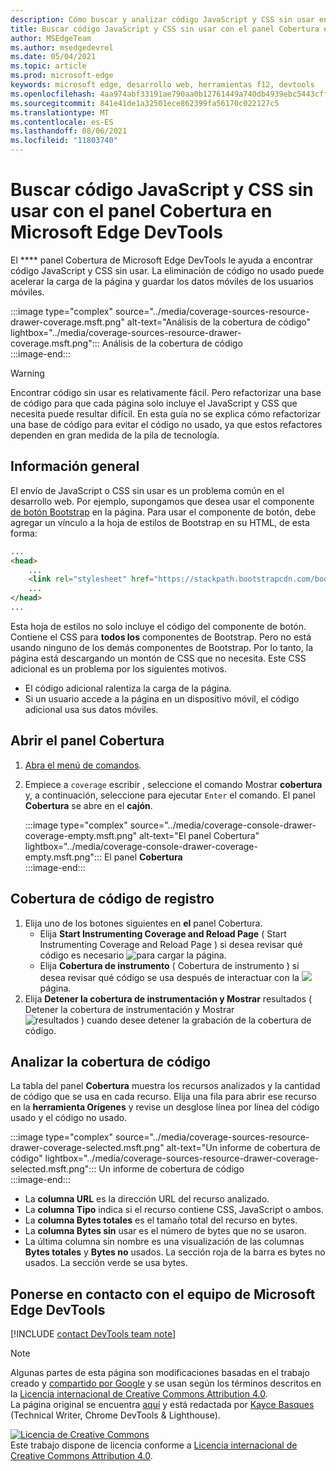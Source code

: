 ```yaml
---
description: Cómo buscar y analizar código JavaScript y CSS sin usar en Microsoft Edge DevTools.
title: Buscar código JavaScript y CSS sin usar con el panel Cobertura en Microsoft Edge DevTools
author: MSEdgeTeam
ms.author: msedgedevrel
ms.date: 05/04/2021
ms.topic: article
ms.prod: microsoft-edge
keywords: microsoft edge, desarrollo web, herramientas f12, devtools
ms.openlocfilehash: 4aa974abf33191ae790aa0b12761449a740db4939ebc5443cff0a4a94fca7365
ms.sourcegitcommit: 841e41de1a32501ece862399fa56170c022127c5
ms.translationtype: MT
ms.contentlocale: es-ES
ms.lasthandoff: 08/06/2021
ms.locfileid: "11803740"
---
```

<!-- Copyright Kayce Basques 

   Licensed under the Apache License, Version 2.0 (the "License");
   you may not use this file except in compliance with the License.
   You may obtain a copy of the License at

       https://www.apache.org/licenses/LICENSE-2.0

   Unless required by applicable law or agreed to in writing, software
   distributed under the License is distributed on an "AS IS" BASIS,
   WITHOUT WARRANTIES OR CONDITIONS OF ANY KIND, either express or implied.
   See the License for the specific language governing permissions and
   limitations under the License.  -->
# <a name="find-unused-javascript-and-css-code-with-the-coverage-panel-in-microsoft-edge-devtools"></a>Buscar código JavaScript y CSS sin usar con el panel Cobertura en Microsoft Edge DevTools  

El **** panel Cobertura de Microsoft Edge DevTools le ayuda a encontrar código JavaScript y CSS sin usar.  La eliminación de código no usado puede acelerar la carga de la página y guardar los datos móviles de los usuarios móviles.  

:::image type="complex" source="../media/coverage-sources-resource-drawer-coverage.msft.png" alt-text="Análisis de la cobertura de código" lightbox="../media/coverage-sources-resource-drawer-coverage.msft.png":::
   Análisis de la cobertura de código  
:::image-end:::  

> [!WARNING]
> Encontrar código sin usar es relativamente fácil.  Pero refactorizar una base de código para que cada página solo incluye el JavaScript y CSS que necesita puede resultar difícil.  En esta guía no se explica cómo refactorizar una base de código para evitar el código no usado, ya que estos refactores dependen en gran medida de la pila de tecnología.  

## <a name="overview"></a>Información general  

El envío de JavaScript o CSS sin usar es un problema común en el desarrollo web.  Por ejemplo, supongamos que desea usar el componente [de botón Bootstrap][BootstrapButtons] en la página.  Para usar el componente de botón, debe agregar un vínculo a la hoja de estilos de Bootstrap en su HTML, de esta forma:  

```html
...
<head>
    ...
    <link rel="stylesheet" href="https://stackpath.bootstrapcdn.com/bootstrap/4.3.1/css/bootstrap.min.css" integrity="sha384-ggOyR0iXCbMQv3Xipma34MD+dH/1fQ784/j6cY/iJTQUOhcWr7x9JvoRxT2MZw1T" crossorigin="anonymous">
    ...
</head>
...
```  

Esta hoja de estilos no solo incluye el código del componente de botón.  Contiene el CSS para **todos los** componentes de Bootstrap.  Pero no está usando ninguno de los demás componentes de Bootstrap.  Por lo tanto, la página está descargando un montón de CSS que no necesita.  Este CSS adicional es un problema por los siguientes motivos.  

*   El código adicional ralentiza la carga de la página.  <!--Navigate to [Render-Blocking CSS][render].  -->  
*   Si un usuario accede a la página en un dispositivo móvil, el código adicional usa sus datos móviles.  
    
<!--[render]: /web/fundamentals/performance/critical-rendering-path/render-blocking-css  -->  

## <a name="open-the-coverage-panel"></a>Abrir el panel Cobertura  

1.  [Abra el menú de comandos][DevToolsCommandMenu].  
1.  Empiece a `coverage` escribir , seleccione el comando Mostrar **cobertura** y, a continuación, seleccione para ejecutar `Enter` el comando.  El panel **Cobertura** se abre en el **cajón**.  

    :::image type="complex" source="../media/coverage-console-drawer-coverage-empty.msft.png" alt-text="El panel Cobertura" lightbox="../media/coverage-console-drawer-coverage-empty.msft.png":::
       El panel **Cobertura**  
    :::image-end:::  
    
## <a name="record-code-coverage"></a>Cobertura de código de registro  

1.  Elija uno de los botones siguientes en **el** panel Cobertura.  
    *   Elija **Start Instrumenting Coverage and Reload Page** \( Start Instrumenting Coverage and Reload Page \) si desea revisar qué código es necesario ![ para cargar la ](../media/reload-icon.msft.png) página.  
    *   Elija **Cobertura de instrumento** \( Cobertura de instrumento \) si desea revisar qué código se usa después de interactuar con la ![ ](../media/record-icon.msft.png) página.  
1.  Elija **Detener la cobertura de instrumentación y Mostrar** resultados \( Detener la cobertura de instrumentación y Mostrar ![ resultados \) cuando desee detener la grabación de la cobertura de ](../media/stop-icon.msft.png) código.  
    
## <a name="analyze-code-coverage"></a>Analizar la cobertura de código  

La tabla del panel **Cobertura** muestra los recursos analizados y la cantidad de código que se usa en cada recurso.  Elija una fila para abrir ese recurso en la **herramienta Orígenes** y revise un desglose línea por línea del código usado y el código no usado.  

:::image type="complex" source="../media/coverage-sources-resource-drawer-coverage-selected.msft.png" alt-text="Un informe de cobertura de código" lightbox="../media/coverage-sources-resource-drawer-coverage-selected.msft.png":::
   Un informe de cobertura de código  
:::image-end:::  

*   La **columna URL** es la dirección URL del recurso analizado.  
*   La **columna Tipo** indica si el recurso contiene CSS, JavaScript o ambos.  
*   La **columna Bytes totales** es el tamaño total del recurso en bytes.  
*   La **columna Bytes sin** usar es el número de bytes que no se usaron.  
*   La última columna sin nombre es una visualización de las columnas **Bytes totales** y **Bytes no** usados.  La sección roja de la barra es bytes no usados.  La sección verde se usa bytes.  
    
## <a name="getting-in-touch-with-the-microsoft-edge-devtools-team"></a>Ponerse en contacto con el equipo de Microsoft Edge DevTools  

[!INCLUDE [contact DevTools team note](../includes/contact-devtools-team-note.md)]  

<!-- links -->  

[DevToolsCommandMenu]: ../command-menu/index.md "Ejecute comandos con el menú de comandos de DevTools de Microsoft Edge | Microsoft Docs"  

[BootstrapButtons]: https://getbootstrap.com/docs/4.3/components/buttons "Botones - Bootstrap"  

> [!NOTE]
> Algunas partes de esta página son modificaciones basadas en el trabajo creado y [compartido por Google][GoogleSitePolicies] y se usan según los términos descritos en la [Licencia internacional de Creative Commons Attribution 4.0][CCA4IL].  
> La página original se encuentra [aquí](https://developers.google.com/web/tools/chrome-devtools/coverage/index) y está redactada por [Kayce Basques][KayceBasques] \(Technical Writer, Chrome DevTools \& Lighthouse\).  

[![Licencia de Creative Commons][CCby4Image]][CCA4IL]  
Este trabajo dispone de licencia conforme a [Licencia internacional de Creative Commons Attribution 4.0][CCA4IL].  

[CCA4IL]: https://creativecommons.org/licenses/by/4.0  
[CCby4Image]: https://i.creativecommons.org/l/by/4.0/88x31.png  
[GoogleSitePolicies]: https://developers.google.com/terms/site-policies  
[KayceBasques]: https://developers.google.com/web/resources/contributors#kayce-basques  
